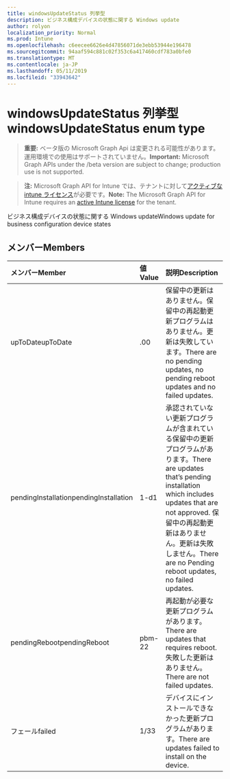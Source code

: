 ```yaml
---
title: windowsUpdateStatus 列挙型
description: ビジネス構成デバイスの状態に関する Windows update
author: rolyon
localization_priority: Normal
ms.prod: Intune
ms.openlocfilehash: c6eecee6626e4d47856071de3ebb53944e196478
ms.sourcegitcommit: 94aaf594c881c02f353c6a417460cdf783a0bfe0
ms.translationtype: MT
ms.contentlocale: ja-JP
ms.lasthandoff: 05/11/2019
ms.locfileid: "33943642"
---
```

# <a name="windowsupdatestatus-enum-type"></a><span data-ttu-id="efdc6-103">windowsUpdateStatus 列挙型</span><span class="sxs-lookup"><span data-stu-id="efdc6-103">windowsUpdateStatus enum type</span></span>

> <span data-ttu-id="efdc6-104">**重要:** ベータ版の Microsoft Graph Api は変更される可能性があります。運用環境での使用はサポートされていません。</span><span class="sxs-lookup"><span data-stu-id="efdc6-104">**Important:** Microsoft Graph APIs under the /beta version are subject to change; production use is not supported.</span></span>

> <span data-ttu-id="efdc6-105">**注:** Microsoft Graph API for Intune では、テナントに対して[アクティブな intune ライセンス](https://go.microsoft.com/fwlink/?linkid=839381)が必要です。</span><span class="sxs-lookup"><span data-stu-id="efdc6-105">**Note:** The Microsoft Graph API for Intune requires an [active Intune license](https://go.microsoft.com/fwlink/?linkid=839381) for the tenant.</span></span>

<span data-ttu-id="efdc6-106">ビジネス構成デバイスの状態に関する Windows update</span><span class="sxs-lookup"><span data-stu-id="efdc6-106">Windows update for business configuration device states</span></span>

## <a name="members"></a><span data-ttu-id="efdc6-107">メンバー</span><span class="sxs-lookup"><span data-stu-id="efdc6-107">Members</span></span>
|<span data-ttu-id="efdc6-108">メンバー</span><span class="sxs-lookup"><span data-stu-id="efdc6-108">Member</span></span>|<span data-ttu-id="efdc6-109">値</span><span class="sxs-lookup"><span data-stu-id="efdc6-109">Value</span></span>|<span data-ttu-id="efdc6-110">説明</span><span class="sxs-lookup"><span data-stu-id="efdc6-110">Description</span></span>|
|:---|:---|:---|
|<span data-ttu-id="efdc6-111">upToDate</span><span class="sxs-lookup"><span data-stu-id="efdc6-111">upToDate</span></span>|<span data-ttu-id="efdc6-112">.0</span><span class="sxs-lookup"><span data-stu-id="efdc6-112">0</span></span>|<span data-ttu-id="efdc6-113">保留中の更新はありません。保留中の再起動更新プログラムはありません。更新は失敗しています。</span><span class="sxs-lookup"><span data-stu-id="efdc6-113">There are no pending updates, no pending reboot updates and no failed updates.</span></span>|
|<span data-ttu-id="efdc6-114">pendingInstallation</span><span class="sxs-lookup"><span data-stu-id="efdc6-114">pendingInstallation</span></span>|<span data-ttu-id="efdc6-115">1-d</span><span class="sxs-lookup"><span data-stu-id="efdc6-115">1</span></span>|<span data-ttu-id="efdc6-116">承認されていない更新プログラムが含まれている保留中の更新プログラムがあります。</span><span class="sxs-lookup"><span data-stu-id="efdc6-116">There are updates that’s pending installation which includes updates that are not approved.</span></span> <span data-ttu-id="efdc6-117">保留中の再起動更新はありません。更新は失敗しません。</span><span class="sxs-lookup"><span data-stu-id="efdc6-117">There are no Pending reboot updates, no failed updates.</span></span>|
|<span data-ttu-id="efdc6-118">pendingReboot</span><span class="sxs-lookup"><span data-stu-id="efdc6-118">pendingReboot</span></span>|<span data-ttu-id="efdc6-119">pbm-2</span><span class="sxs-lookup"><span data-stu-id="efdc6-119">2</span></span>|<span data-ttu-id="efdc6-120">再起動が必要な更新プログラムがあります。</span><span class="sxs-lookup"><span data-stu-id="efdc6-120">There are updates that requires reboot.</span></span> <span data-ttu-id="efdc6-121">失敗した更新はありません。</span><span class="sxs-lookup"><span data-stu-id="efdc6-121">There are not failed updates.</span></span>|
|<span data-ttu-id="efdc6-122">フェール</span><span class="sxs-lookup"><span data-stu-id="efdc6-122">failed</span></span>|<span data-ttu-id="efdc6-123">1/3</span><span class="sxs-lookup"><span data-stu-id="efdc6-123">3</span></span>|<span data-ttu-id="efdc6-124">デバイスにインストールできなかった更新プログラムがあります。</span><span class="sxs-lookup"><span data-stu-id="efdc6-124">There are updates failed to install on the device.</span></span>|




